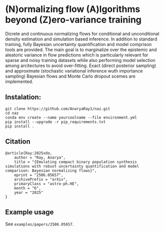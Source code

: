  # (N)ormalizing flow (A)lgorithms beyond (Z)ero-variance training

Dicrete and continuous normalizing flows for conditional and unconditional density estimation and simulation based inference. In addition to standard training, fully Bayesian uncertainty quantification and model comprison tools are provided. The main goal is to marginalize over the epistemic and aleatoric variance in flow predictions which is particularly relevant for sparse and noisy training datasets while also performing model selection among arcitectures to avoid over-fitting. Exact (direct posterior sampling) and approximate (stochastic variational inference wuth importance sampling) Bayesian flows and Monte Carlo dropout scemes are implemented.

## Instalation:
```
git clone https://github.com/AnaryaRay1/naz.git
cd naz
conda env create --name yourcoolname --file environment.yml
pip install --upgrade -r pip_requirements.txt
pip install .
```

## Citation

```
@article{Ray:2025xdo,
    author = "Ray, Anarya",
    title = "{Emulating compact binary population synthesis simulations with robust uncertainty quantification and model comparison: Bayesian normalizing flows}",
    eprint = "2506.05657",
    archivePrefix = "arXiv",
    primaryClass = "astro-ph.HE",
    month = "6",
    year = "2025"
}
```

## Example usage
See ```examples/papers/2506.05657```.
